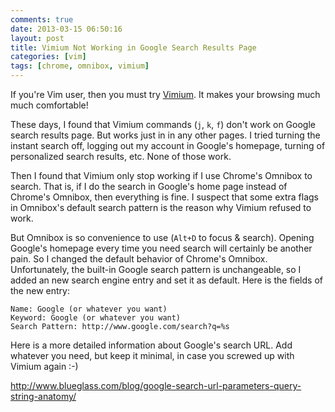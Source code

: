 ```yaml
---
comments: true
date: 2013-03-15 06:50:16
layout: post
title: Vimium Not Working in Google Search Results Page
categories: [vim]
tags: [chrome, omnibox, vimium]
---
```


If you're Vim user, then you must try [Vimium][vimium]. It makes your browsing 
much much comfortable!

[vimium]: https://chrome.google.com/webstore/detail/vimium/dbepggeogbaibhgnhhndojpepiihcmeb?hl=en

<!-- more -->

These days, I found that Vimium commands (`j`, `k`, `f`) don't work on Google search
results page. But works just in in any other pages. I tried turning the instant 
search off, logging out my account in Google's homepage, turning of personalized 
search results, etc. None of those work.

Then I found that Vimium only stop working if I use Chrome's Omnibox to search.
That is, if I do the search in Google's home page instead of Chrome's Omnibox,
then everything is fine. I suspect that some extra flags in Omnibox's default
search pattern is the reason why Vimium refused to work.

But Omnibox is so convenience to use (`Alt+D` to focus & search). Opening
Google's homepage every time you need search will certainly be another pain. So
I changed the default behavior of Chrome's Omnibox. Unfortunately, the built-in
Google search pattern is unchangeable, so I added an new search engine entry
and set it as default. Here is the fields of the new entry:

```
Name: Google (or whatever you want) 
Keyword: Google (or whatever you want) 
Search Pattern: http://www.google.com/search?q=%s 
```

Here is a more detailed information about Google's search URL. Add whatever you
need, but keep it minimal, in case you screwed up with Vimium again :-)

<http://www.blueglass.com/blog/google-search-url-parameters-query-string-anatomy/>
